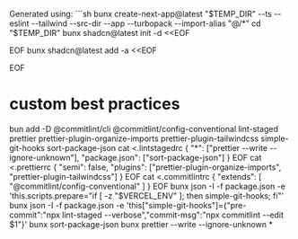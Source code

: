 Generated using: ```sh
bunx create-next-app@latest "$TEMP_DIR" --ts --eslint --tailwind --src-dir --app --turbopack --import-alias "@/*"
cd "$TEMP_DIR"
bunx shadcn@latest init -d <<EOF

EOF
bunx shadcn@latest add -a <<EOF

EOF

# custom best practices
bun add -D @commitlint/cli @commitlint/config-conventional lint-staged prettier prettier-plugin-organize-imports prettier-plugin-tailwindcss simple-git-hooks sort-package-json
cat <<EOF >.lintstagedrc
{
  "*": ["prettier --write --ignore-unknown"],
  "package.json": ["sort-package-json"]
}
EOF
cat <<EOF >.prettierrc
{
  "semi": false,
  "plugins": ["prettier-plugin-organize-imports", "prettier-plugin-tailwindcss"]
}
EOF
cat <<EOF >.commitlintrc
{
  "extends": [
    "@commitlint/config-conventional"
  ]
}
EOF
bunx json -I -f package.json -e 'this.scripts.prepare="if [ -z \"$VERCEL_ENV\" ]; then simple-git-hooks; fi"'
bunx json -I -f package.json -e 'this["simple-git-hooks"]={"pre-commit":"npx lint-staged --verbose","commit-msg":"npx commitlint --edit $1"}'
bunx sort-package-json
bunx prettier --write --ignore-unknown *
```
